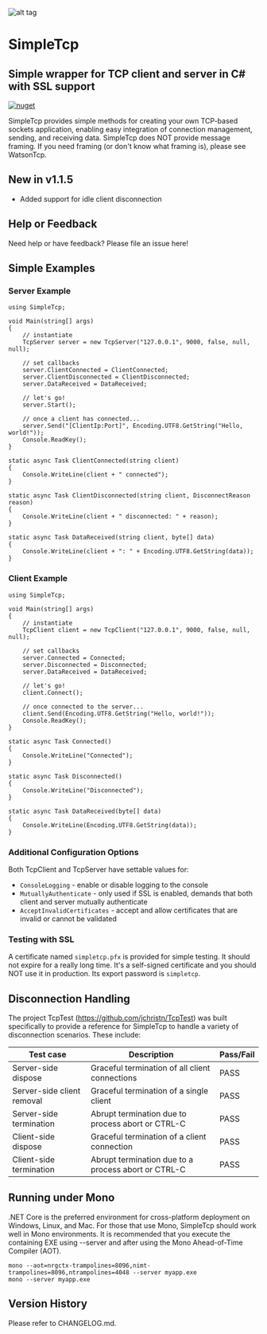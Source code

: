 ﻿![alt tag](https://github.com/jchristn/simpletcp/blob/master/assets/icon.ico)

# SimpleTcp

## Simple wrapper for TCP client and server in C# with SSL support

[![nuget](https://badge.fury.io/nu/Object.svg)](https://www.nuget.org/packages/SuperSimpleTcp/)     

SimpleTcp provides simple methods for creating your own TCP-based sockets application, enabling easy integration of connection management, sending, and receiving data.  SimpleTcp does NOT provide message framing.  If you need framing (or don't know what framing is), please see WatsonTcp. 
 
## New in v1.1.5

- Added support for idle client disconnection

## Help or Feedback

Need help or have feedback?  Please file an issue here!

## Simple Examples

### Server Example
```
using SimpleTcp;

void Main(string[] args)
{
	// instantiate
	TcpServer server = new TcpServer("127.0.0.1", 9000, false, null, null);

	// set callbacks
	server.ClientConnected = ClientConnected;
	server.ClientDisconnected = ClientDisconnected;
	server.DataReceived = DataReceived;

	// let's go!
	server.Start();

	// once a client has connected...
	server.Send("[ClientIp:Port]", Encoding.UTF8.GetString("Hello, world!"));
	Console.ReadKey();
}

static async Task ClientConnected(string client)
{
	Console.WriteLine(client + " connected");
} 

static async Task ClientDisconnected(string client, DisconnectReason reason)
{
	Console.WriteLine(client + " disconnected: " + reason);
}

static async Task DataReceived(string client, byte[] data)
{
	Console.WriteLine(client + ": " + Encoding.UTF8.GetString(data));
}
```

### Client Example
```
using SimpleTcp;

void Main(string[] args)
{
	// instantiate
	TcpClient client = new TcpClient("127.0.0.1", 9000, false, null, null);

	// set callbacks
	server.Connected = Connected;
	server.Disconnected = Disconnected;
	server.DataReceived = DataReceived;

	// let's go!
	client.Connect();

	// once connected to the server...
	client.Send(Encoding.UTF8.GetString("Hello, world!"));
	Console.ReadKey();
}

static async Task Connected()
{
	Console.WriteLine("Connected");
} 

static async Task Disconnected()
{
	Console.WriteLine("Disconnected");
}

static async Task DataReceived(byte[] data)
{
	Console.WriteLine(Encoding.UTF8.GetString(data));
}
```

### Additional Configuration Options

Both TcpClient and TcpServer have settable values for:

- ```ConsoleLogging``` - enable or disable logging to the console
- ```MutuallyAuthenticate``` - only used if SSL is enabled, demands that both client and server mutually authenticate
- ```AcceptInvalidCertificates``` - accept and allow certificates that are invalid or cannot be validated

### Testing with SSL

A certificate named ```simpletcp.pfx``` is provided for simple testing.  It should not expire for a really long time.  It's a self-signed certificate and you should NOT use it in production.  Its export password is ```simpletcp```.

## Disconnection Handling

The project TcpTest (https://github.com/jchristn/TcpTest) was built specifically to provide a reference for SimpleTcp to handle a variety of disconnection scenarios.  These include:

| Test case | Description | Pass/Fail |
|---|---|---|
| Server-side dispose | Graceful termination of all client connections | PASS |
| Server-side client removal | Graceful termination of a single client | PASS |
| Server-side termination | Abrupt termination due to process abort or CTRL-C | PASS |
| Client-side dispose | Graceful termination of a client connection | PASS |
| Client-side termination | Abrupt termination due to a process abort or CTRL-C | PASS |

## Running under Mono

.NET Core is the preferred environment for cross-platform deployment on Windows, Linux, and Mac.  For those that use Mono, SimpleTcp should work well in Mono environments.  It is recommended that you execute the containing EXE using --server and after using the Mono Ahead-of-Time Compiler (AOT).

```
mono --aot=nrgctx-trampolines=8096,nimt-trampolines=8096,ntrampolines=4048 --server myapp.exe
mono --server myapp.exe
```

## Version History

Please refer to CHANGELOG.md.
